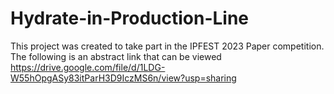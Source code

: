 # Hydrate-in-Production-Line
This project was created to take part in the IPFEST 2023 Paper competition. The following is an abstract link that can be viewed https://drive.google.com/file/d/1LDG-W55hOpgASy83itParH3D9IczMS6n/view?usp=sharing 
